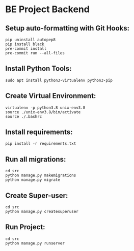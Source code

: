 # BE Project Backend

## Setup auto-formatting with Git Hooks:
```
pip uninstall autopep8
pip install black
pre-commit install
pre-commit run --all-files
```

## Install Python Tools:
```
sudo apt install python3-virtualenv python3-pip
```

## Create Virtual Environment:
```
virtualenv -p python3.8 unix-env3.8
source ./unix-env3.8/bin/activate
source ./.bashrc
```

## Install requirements:
```
pip install -r requirements.txt
```

## Run all migrations:
```
cd src
python manage.py makemigrations
python manage.py migrate
```

## Create Super-user:
```
cd src
python manage.py createsuperuser
```

## Run Project:
```
cd src
python manage.py runserver
```

